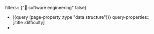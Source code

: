 filters:: {"💾 software engineering" false}

- {{query (page-property :type "data structure")}}
  query-properties:: [:title :difficulty]
-